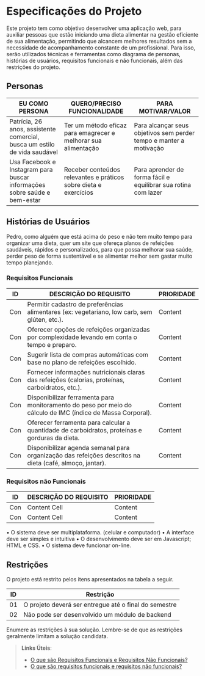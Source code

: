 # Especificações do Projeto

Este projeto tem como objetivo desenvolver uma aplicação web, para auxiliar pessoas que estão iniciando uma dieta alimentar na gestão eficiente de sua alimentação, permitindo que alcancem melhores resultados sem a necessidade de acompanhamento constante de um profissional. Para isso, serão utilizados técnicas e ferramentas como diagrama de personas, histórias de usuários, requisitos funcionais e não funcionais, além das restrições do projeto.

## Personas

| EU COMO PERSONA      | QUERO/PRECISO FUNCIONALIDADE                          | PARA MOTIVAR/VALOR               |
|----------------------|------------------------------------------------------|----------------------------------|
| Patrícia, 26 anos, assistente comercial, busca um estilo de vida saudável | Ter um método eficaz para emagrecer e melhorar sua alimentação | Para alcançar seus objetivos sem perder tempo e manter a motivação |
| Usa Facebook e Instagram para buscar informações sobre saúde e bem-estar | Receber conteúdos relevantes e práticos sobre dieta e exercícios | Para aprender de forma fácil e equilibrar sua rotina com lazer |

## Histórias de Usuários

Pedro, como alguém que está acima do peso e não tem muito tempo para organizar uma dieta, quer um site que ofereça planos de refeições saudáveis, rápidos e personalizados, para que possa melhorar sua saúde, perder peso de forma sustentável e se alimentar melhor sem gastar muito tempo planejando.

### Requisitos Funcionais
 
| ID  | DESCRIÇÃO DO REQUISITO                                                                                      | PRIORIDADE |
| --  | ------------------------------------------------------------------------------------------------------------|----------- |
| Con | Permitir cadastro de preferências alimentares (ex: vegetariano, low carb, sem glúten, etc.).                |Content     |
| Con | Oferecer opções de refeições organizadas por complexidade levando em conta o tempo e preparo.               |Content     |
| Con | Sugerir lista de compras automáticas com base no plano de refeições escolhido.                              |Content     |
| Con | Fornecer informações nutricionais claras das refeições (calorias, proteínas, carboidratos, etc.).           |Content     |
| Con | Disponibilizar ferramenta para monitoramento do peso por meio do cálculo de IMC (índice de Massa Corporal). |Content     |
| Con | Oferecer ferramenta para calcular a quantidade de carboidratos, proteínas e gorduras da dieta.              |Content     |
| Con | Disponibilizar agenda semanal para organização das refeições descritos na dieta (café, almoço, jantar).     |Content     |


### Requisitos não Funcionais

| ID  |       DESCRIÇÃO DO REQUISITO | PRIORIDADE |
| --  | ---------------------------- |----------- |
| Con | Content Cell                 |Content     |
| Con | Content Cell                 |Content     |

•	O sistema deve ser multiplataforma. (celular e computador)
•	A interface deve ser simples e intuitiva
•	O desenvolvimento deve ser em Javascript; HTML e CSS.
•	O sistema deve funcionar on-line.

## Restrições

O projeto está restrito pelos itens apresentados na tabela a seguir.

|ID| Restrição                                             |
|--|-------------------------------------------------------|
|01| O projeto deverá ser entregue até o final do semestre |
|02| Não pode ser desenvolvido um módulo de backend        |


Enumere as restrições à sua solução. Lembre-se de que as restrições geralmente limitam a solução candidata.

> **Links Úteis**:
> - [O que são Requisitos Funcionais e Requisitos Não Funcionais?](https://codificar.com.br/requisitos-funcionais-nao-funcionais/)
> - [O que são requisitos funcionais e requisitos não funcionais?](https://analisederequisitos.com.br/requisitos-funcionais-e-requisitos-nao-funcionais-o-que-sao/)
